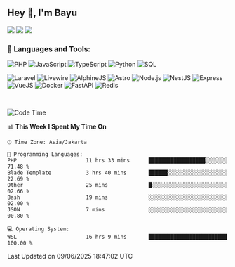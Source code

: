 ## Hey 👋, I'm Bayu 

<a href="mailto:bayurifkialgh@gmail.com" target="_blank"><img src="https://img.shields.io/badge/-Gmail-red?style=flat&logo=Gmail&logoColor=white"/></a>
<a href="https://t.me/bayurifkialgh" target="_blank"><img src="https://img.shields.io/badge/-Telegram-0077B5?style=flat&logo=Telegram&logoColor=white"/></a>
<a href="https://projects.co.id/public/browse_users/view/8d311e/bayurifkialgh" target="_blank"><img src="https://img.shields.io/badge/project.co.id-orange"/></a>


### 🔨 Languages and Tools:

![PHP](https://img.shields.io/badge/-PHP-000?&logo=PHP)
![JavaScript](https://img.shields.io/badge/-JavaScript-000?&logo=JavaScript)
![TypeScript](https://img.shields.io/badge/-TypeScript-000?&logo=TypeScript)
![Python](https://img.shields.io/badge/-Python-000?&logo=Python)
![SQL](https://img.shields.io/badge/-SQL-000?&logo=MySQL)

![Laravel](https://img.shields.io/badge/-Laravel-000?&logo=Laravel)
![Livewire](https://img.shields.io/badge/-Livewire-000?&logo=Livewire&logoColor=red)
![AlphineJS](https://img.shields.io/badge/-AlphineJS-000?&logo=alphine.js)
![Astro](https://img.shields.io/badge/-Astro-000?&logo=astro)
![Node.js](https://img.shields.io/badge/-Node.js-000?&logo=node.js)
![NestJS](https://img.shields.io/badge/-NestJS-000?&logo=nestjs&logoColor=red)
![Express](https://img.shields.io/badge/-Express.js-000?&logo=express.js)
![VueJS](https://img.shields.io/badge/-VueJS-000?&logo=vue.js)
![Docker](https://img.shields.io/badge/-Docker-000?&logo=Docker)
![FastAPI](https://img.shields.io/badge/-FastAPI-000?&logo=FastAPI)
![Redis](https://img.shields.io/badge/-Redis-000?&logo=Redis)

<br />

<!--START_SECTION:waka-->
![Code Time](http://img.shields.io/badge/Code%20Time-927%20hrs%2058%20mins-blue)

📊 **This Week I Spent My Time On** 

```text
🕑︎ Time Zone: Asia/Jakarta

💬 Programming Languages: 
PHP                      11 hrs 33 mins      ██████████████████░░░░░░░   71.48 % 
Blade Template           3 hrs 40 mins       ██████░░░░░░░░░░░░░░░░░░░   22.69 % 
Other                    25 mins             █░░░░░░░░░░░░░░░░░░░░░░░░   02.66 % 
Bash                     19 mins             ░░░░░░░░░░░░░░░░░░░░░░░░░   02.00 % 
JSON                     7 mins              ░░░░░░░░░░░░░░░░░░░░░░░░░   00.80 % 

💻 Operating System: 
WSL                      16 hrs 9 mins       █████████████████████████   100.00 % 
```


 Last Updated on 09/06/2025 18:47:02 UTC
<!--END_SECTION:waka-->

